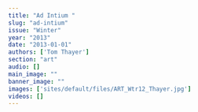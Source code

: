 ```yaml
---
title: "Ad Intium "
slug: "ad-intium"
issue: "Winter"
year: "2013"
date: "2013-01-01"
authors: ['Tom Thayer']
section: "art"
audio: []
main_image: ""
banner_image: ""
images: ['sites/default/files/ART_Wtr12_Thayer.jpg']
videos: []
---
```

